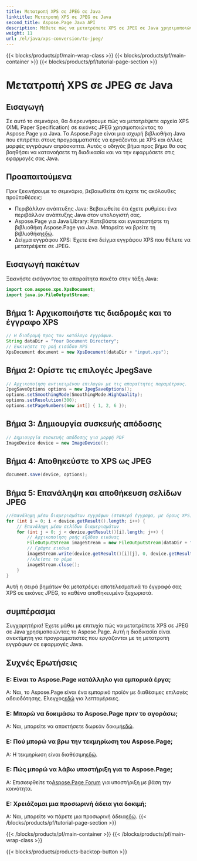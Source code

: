 ```yaml
---
title: Μετατροπή XPS σε JPEG σε Java
linktitle: Μετατροπή XPS σε JPEG σε Java
second_title: Aspose.Page Java API
description: Μάθετε πώς να μετατρέπετε XPS σε JPEG σε Java χρησιμοποιώντας το Aspose.Page. Ένας περιεκτικός οδηγός με οδηγίες βήμα προς βήμα για απρόσκοπτη ενσωμάτωση.
weight: 11
url: /el/java/xps-conversion/to-jpeg/
---
```


{{< blocks/products/pf/main-wrap-class >}}
{{< blocks/products/pf/main-container >}}
{{< blocks/products/pf/tutorial-page-section >}}

# Μετατροπή XPS σε JPEG σε Java

## Εισαγωγή
Σε αυτό το σεμινάριο, θα διερευνήσουμε πώς να μετατρέψετε αρχεία XPS (XML Paper Specification) σε εικόνες JPEG χρησιμοποιώντας το Aspose.Page για Java. Το Aspose.Page είναι μια ισχυρή βιβλιοθήκη Java που επιτρέπει στους προγραμματιστές να εργάζονται με XPS και άλλες μορφές εγγράφων απρόσκοπτα. Αυτός ο οδηγός βήμα προς βήμα θα σας βοηθήσει να κατανοήσετε τη διαδικασία και να την εφαρμόσετε στις εφαρμογές σας Java.
## Προαπαιτούμενα
Πριν ξεκινήσουμε το σεμινάριο, βεβαιωθείτε ότι έχετε τις ακόλουθες προϋποθέσεις:
- Περιβάλλον ανάπτυξης Java: Βεβαιωθείτε ότι έχετε ρυθμίσει ένα περιβάλλον ανάπτυξης Java στον υπολογιστή σας.
-  Aspose.Page για Java Library: Κατεβάστε και εγκαταστήστε τη βιβλιοθήκη Aspose.Page για Java. Μπορείτε να βρείτε τη βιβλιοθήκη[εδώ](https://releases.aspose.com/page/java/).
- Δείγμα εγγράφου XPS: Έχετε ένα δείγμα εγγράφου XPS που θέλετε να μετατρέψετε σε JPEG.
## Εισαγωγή πακέτων
Ξεκινήστε εισάγοντας τα απαραίτητα πακέτα στην τάξη Java:
```java
import com.aspose.xps.XpsDocument;
import java.io.FileOutputStream;
```
## Βήμα 1: Αρχικοποιήστε τις διαδρομές και το έγγραφο XPS
```java
// Η διαδρομή προς τον κατάλογο εγγράφων.
String dataDir = "Your Document Directory";
// Εκκινήστε τη ροή εισόδου XPS
XpsDocument document = new XpsDocument(dataDir + "input.xps");
```
## Βήμα 2: Ορίστε τις επιλογές JpegSave
```java
// Αρχικοποίηση αντικειμένου επιλογών με τις απαραίτητες παραμέτρους.
JpegSaveOptions options = new JpegSaveOptions();
options.setSmoothingMode(SmoothingMode.HighQuality);
options.setResolution(300);
options.setPageNumbers(new int[] { 1, 2, 6 });
```
## Βήμα 3: Δημιουργία συσκευής απόδοσης
```java
// Δημιουργία συσκευής απόδοσης για μορφή PDF
ImageDevice device = new ImageDevice();
```
## Βήμα 4: Αποθηκεύστε το XPS ως JPEG
```java
document.save(device, options);
```
## Βήμα 5: Επανάληψη και αποθήκευση σελίδων JPEG
```java
//Επανάληψη μέσω διαμερισμάτων εγγράφων (σταθερά έγγραφα, με όρους XPS)
for (int i = 0; i < device.getResult().length; i++) {
    // Επανάληψη μέσω σελίδων διαμερισμάτων
    for (int j = 0; j < device.getResult()[i].length; j++) {
        // Αρχικοποίηση ροής εξόδου εικόνας
        FileOutputStream imageStream = new FileOutputStream(dataDir + "XPStoJPEG" + "_" + (i + 1) + "_" + (j + 1) + ".jpeg");
        // Γράψτε εικόνα
        imageStream.write(device.getResult()[i][j], 0, device.getResult()[i][j].length);
        //κλείστε το ρέμα
        imageStream.close();
    }
}
```
Αυτή η σειρά βημάτων θα μετατρέψει αποτελεσματικά το έγγραφό σας XPS σε εικόνες JPEG, το καθένα αποθηκευμένο ξεχωριστά.
## συμπέρασμα
Συγχαρητήρια! Έχετε μάθει με επιτυχία πώς να μετατρέπετε XPS σε JPEG σε Java χρησιμοποιώντας το Aspose.Page. Αυτή η διαδικασία είναι ανεκτίμητη για προγραμματιστές που εργάζονται με τη μετατροπή εγγράφων σε εφαρμογές Java.
## Συχνές Ερωτήσεις

### Ε: Είναι το Aspose.Page κατάλληλο για εμπορικά έργα;
 Α: Ναι, το Aspose.Page είναι ένα εμπορικό προϊόν με διαθέσιμες επιλογές αδειοδότησης. Ελεγχος[εδώ](https://purchase.aspose.com/buy) για λεπτομέρειες.
### Ε: Μπορώ να δοκιμάσω το Aspose.Page πριν το αγοράσω;
 Α: Ναι, μπορείτε να αποκτήσετε δωρεάν δοκιμή[εδώ](https://releases.aspose.com/).
### Ε: Πού μπορώ να βρω την τεκμηρίωση του Aspose.Page;
 Α: Η τεκμηρίωση είναι διαθέσιμη[εδώ](https://reference.aspose.com/page/java/).
### Ε: Πώς μπορώ να λάβω υποστήριξη για το Aspose.Page;
 Α: Επισκεφθείτε το[Aspose.Page Forum](https://forum.aspose.com/c/page/39) για υποστήριξη με βάση την κοινότητα.
### Ε: Χρειάζομαι μια προσωρινή άδεια για δοκιμή;
 Α: Ναι, μπορείτε να πάρετε μια προσωρινή άδεια[εδώ](https://purchase.aspose.com/temporary-license/).
{{< /blocks/products/pf/tutorial-page-section >}}

{{< /blocks/products/pf/main-container >}}
{{< /blocks/products/pf/main-wrap-class >}}

{{< blocks/products/products-backtop-button >}}
